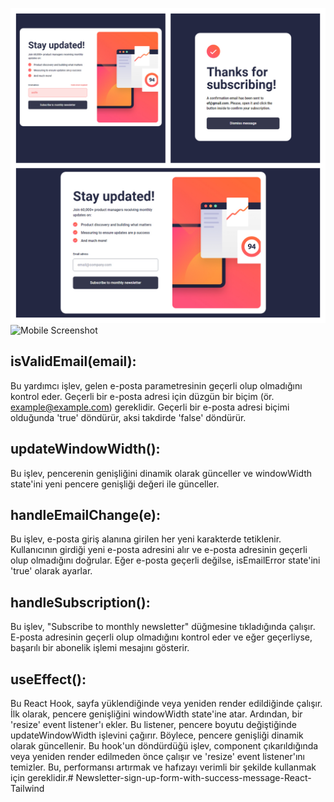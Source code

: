 ![Screenshot](./FotoJet.jpg)
![Mobile Screenshot](./FotoJet(1).jpg)

## isValidEmail(email):
 Bu yardımcı işlev, gelen e-posta parametresinin geçerli olup olmadığını kontrol eder. Geçerli bir e-posta adresi için düzgün bir biçim (ör. example@example.com) gereklidir. Geçerli bir e-posta adresi biçimi olduğunda 'true' döndürür, aksi takdirde 'false' döndürür.

## updateWindowWidth(): 
Bu işlev, pencerenin genişliğini dinamik olarak günceller ve windowWidth state'ini yeni pencere genişliği değeri ile günceller.

## handleEmailChange(e):
 Bu işlev, e-posta giriş alanına girilen her yeni karakterde tetiklenir. Kullanıcının girdiği yeni e-posta adresini alır ve e-posta adresinin geçerli olup olmadığını doğrular. Eğer e-posta geçerli değilse, isEmailError state'ini 'true' olarak ayarlar.

## handleSubscription():
 Bu işlev, "Subscribe to monthly newsletter" düğmesine tıkladığında çalışır. E-posta adresinin geçerli olup olmadığını kontrol eder ve eğer geçerliyse, başarılı bir abonelik işlemi mesajını gösterir.

## useEffect():
 Bu React Hook, sayfa yüklendiğinde veya yeniden render edildiğinde çalışır. İlk olarak, pencere genişliğini windowWidth state'ine atar. Ardından, bir 'resize' event listener'ı ekler. Bu listener, pencere boyutu değiştiğinde updateWindowWidth işlevini çağırır. Böylece, pencere genişliği dinamik olarak güncellenir. Bu hook'un döndürdüğü işlev, component çıkarıldığında veya yeniden render edilmeden önce çalışır ve 'resize' event listener'ını temizler. Bu, performansı artırmak ve hafızayı verimli bir şekilde kullanmak için gereklidir.#   N e w s l e t t e r - s i g n - u p - f o r m - w i t h - s u c c e s s - m e s s a g e - R e a c t - T a i l w i n d 
 
 